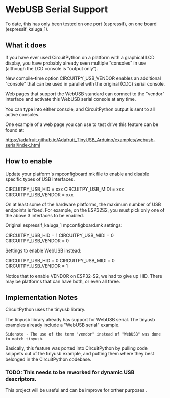 <!--
SPDX-FileCopyrightText: 2014 MicroPython & CircuitPython contributors (https://github.com/adafruit/circuitpython/graphs/contributors)

SPDX-License-Identifier: MIT
-->

# WebUSB Serial Support

To date, this has only been tested on one port (espressif), on one board (espressif_kaluga_1).

## What it does

If you have ever used CircuitPython on a platform with a graphical LCD display, you have probably
already seen multiple "consoles" in use (although the LCD console is "output only").

New compile-time option CIRCUITPY_USB_VENDOR enables an additional "console" that can be used in
parallel with the original (CDC) serial console.

Web pages that support the WebUSB standard can connect to the "vendor" interface and activate
this WebUSB serial console at any time.

You can type into either console, and CircuitPython output is sent to all active consoles.

One example of a web page you can use to test drive this feature can be found at:

https://adafruit.github.io/Adafruit_TinyUSB_Arduino/examples/webusb-serial/index.html

## How to enable

Update your platform's mpconfigboard.mk file to enable and disable specific types of USB interfaces.

CIRCUITPY_USB_HID = xxx
CIRCUITPY_USB_MIDI = xxx
CIRCUITPY_USB_VENDOR = xxx

On at least some of the hardware platforms, the maximum number of USB endpoints is fixed.
For example, on the ESP32S2, you must pick only one of the above 3 interfaces to be enabled.

Original espressif_kaluga_1 mpconfigboard.mk settings:

CIRCUITPY_USB_HID = 1
CIRCUITPY_USB_MIDI = 0
CIRCUITPY_USB_VENDOR = 0

Settings to enable WebUSB instead:

CIRCUITPY_USB_HID = 0
CIRCUITPY_USB_MIDI = 0
CIRCUITPY_USB_VENDOR = 1

Notice that to enable VENDOR on ESP32-S2, we had to give up HID. There may be platforms that can have both, or even all three.

## Implementation Notes

CircuitPython uses the tinyusb library.

The tinyusb library already has support for WebUSB serial.
The tinyusb examples already include a "WebUSB serial" example.

    Sidenote - The use of the term "vendor" instead of "WebUSB" was done to match tinyusb.

Basically, this feature was ported into CircuitPython by pulling code snippets out of the
tinyusb example, and putting them where they best belonged in the CircuitPython codebase.

### TODO: This needs to be reworked for dynamic USB descriptors.

This project will be useful and can be improve for orther purposes . 